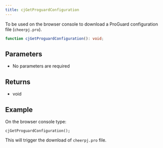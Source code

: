 ```yaml
---
title: cjGetProguardConfiguration
---
```


To be used on the browser console to download a ProGuard configuration file (`cheerpj.pro`).

```ts
function cjGetProguardConfiguration(): void;
```

## Parameters

- No parameters are required

## Returns

- void

## Example

On the browser console type:

```shell
cjGetProguardConfiguration();
```

This will trigger the download of `cheerpj.pro` file.

